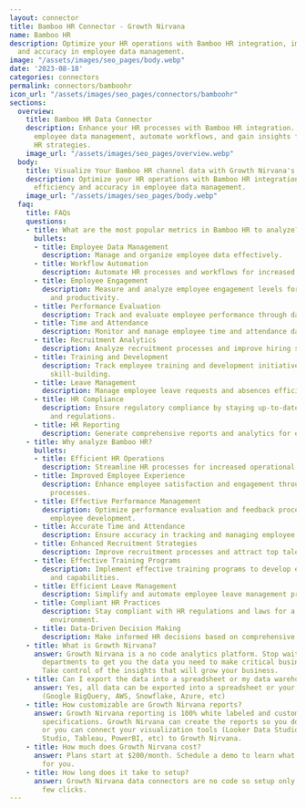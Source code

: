 ```yaml
---
layout: connector
title: Bamboo HR Connector - Growth Nirvana
name: Bamboo HR
description: Optimize your HR operations with Bamboo HR integration, improving efficiency
  and accuracy in employee data management.
image: "/assets/images/seo_pages/body.webp"
date: '2023-08-18'
categories: connectors
permalink: connectors/bamboohr
icon_url: "/assets/images/seo_pages/connectors/bamboohr"
sections:
  overview:
    title: Bamboo HR Data Connector
    description: Enhance your HR processes with Bamboo HR integration. Streamline
      employee data management, automate workflows, and gain insights for effective
      HR strategies.
    image_url: "/assets/images/seo_pages/overview.webp"
  body:
    title: Visualize Your Bamboo HR channel data with Growth Nirvana's Bamboo HR Connector
    description: Optimize your HR operations with Bamboo HR integration, improving
      efficiency and accuracy in employee data management.
    image_url: "/assets/images/seo_pages/body.webp"
  faq:
    title: FAQs
    questions:
    - title: What are the most popular metrics in Bamboo HR to analyze?
      bullets:
      - title: Employee Data Management
        description: Manage and organize employee data effectively.
      - title: Workflow Automation
        description: Automate HR processes and workflows for increased efficiency.
      - title: Employee Engagement
        description: Measure and analyze employee engagement levels for improved satisfaction
          and productivity.
      - title: Performance Evaluation
        description: Track and evaluate employee performance through data-driven insights.
      - title: Time and Attendance
        description: Monitor and manage employee time and attendance data accurately.
      - title: Recruitment Analytics
        description: Analyze recruitment processes and improve hiring strategies.
      - title: Training and Development
        description: Track employee training and development initiatives for enhanced
          skill-building.
      - title: Leave Management
        description: Manage employee leave requests and absences efficiently.
      - title: HR Compliance
        description: Ensure regulatory compliance by staying up-to-date with HR laws
          and regulations.
      - title: HR Reporting
        description: Generate comprehensive reports and analytics for effective decision-making.
    - title: Why analyze Bamboo HR?
      bullets:
      - title: Efficient HR Operations
        description: Streamline HR processes for increased operational efficiency.
      - title: Improved Employee Experience
        description: Enhance employee satisfaction and engagement through streamlined
          processes.
      - title: Effective Performance Management
        description: Optimize performance evaluation and feedback processes for better
          employee development.
      - title: Accurate Time and Attendance
        description: Ensure accuracy in tracking and managing employee time and attendance.
      - title: Enhanced Recruitment Strategies
        description: Improve recruitment processes and attract top talent.
      - title: Effective Training Programs
        description: Implement effective training programs to develop employee skills
          and capabilities.
      - title: Efficient Leave Management
        description: Simplify and automate employee leave management processes.
      - title: Compliant HR Practices
        description: Stay compliant with HR regulations and laws for a risk-free work
          environment.
      - title: Data-Driven Decision Making
        description: Make informed HR decisions based on comprehensive data and analytics.
    - title: What is Growth Nirvana?
      answer: Growth Nirvana is a no code analytics platform. Stop waiting for other
        departments to get you the data you need to make critical business decisions.
        Take control of the insights that will grow your business.
    - title: Can I export the data into a spreadsheet or my data warehouse?
      answer: Yes, all data can be exported into a spreadsheet or your data warehouse
        (Google BigQuery, AWS, Snowflake, Azure, etc)
    - title: How customizable are Growth Nirvana reports?
      answer: Growth Nirvana reporting is 100% white labeled and customized to your
        specifications. Growth Nirvana can create the reports so you don’t have to
        or you can connect your visualization tools (Looker Data Studio/Google Data
        Studio, Tableau, PowerBI, etc) to Growth Nirvana.
    - title: How much does Growth Nirvana cost?
      answer: Plans start at $200/month. Schedule a demo to learn what plan is best
        for you.
    - title: How long does it take to setup?
      answer: Growth Nirvana data connectors are no code so setup only requires a
        few clicks.
---
```

